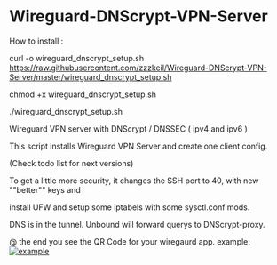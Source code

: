 # Wireguard-DNScrypt-VPN-Server

How to install :

curl -o  wireguard_dnscrypt_setup.sh https://raw.githubusercontent.com/zzzkeil/Wireguard-DNScrypt-VPN-Server/master/wireguard_dnscrypt_setup.sh

chmod +x wireguard_dnscrypt_setup.sh

./wireguard_dnscrypt_setup.sh

Wireguard VPN server with DNScrypt / DNSSEC  ( ipv4 and ipv6 )


This script installs Wireguard VPN Server and create one client config.

(Check todo list for next versions)

To get a little more security, 
it changes the SSH port to 40, with new ""better"" keys and

install UFW and setup some iptabels with some sysctl.conf mods.

DNS is in the tunnel. Unbound will forward querys to DNScrypt-proxy.

@ the end you see the QR Code for your wiregaurd app.
example:
[![example](https://zeroaim.de/01/qrtest.png)](https://github.com/zzzkeil/Wireguard-DNScrypt-VPN-Server)



